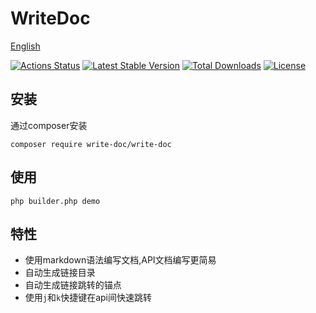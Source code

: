 # WriteDoc 
[English](./README.md)
 
[![Actions Status](https://github.com/heropoo/write-doc/workflows/Build/badge.svg)](https://github.com/heropoo/write-doc/actions)
[![Latest Stable Version](https://poser.pugx.org/write-doc/write-doc/v/stable)](https://packagist.org/packages/write-doc/write-doc)
[![Total Downloads](https://poser.pugx.org/write-doc/write-doc/downloads)](https://packagist.org/packages/write-doc/write-doc)
[![License](https://poser.pugx.org/write-doc/write-doc/license)](https://packagist.org/packages/write-doc/write-doc)

## 安装
通过composer安装
```
composer require write-doc/write-doc
```

## 使用
```
php builder.php demo
```

## 特性
* 使用markdown语法编写文档,API文档编写更简易
* 自动生成链接目录
* 自动生成链接跳转的锚点
* 使用`j`和`k`快捷键在api间快速跳转

